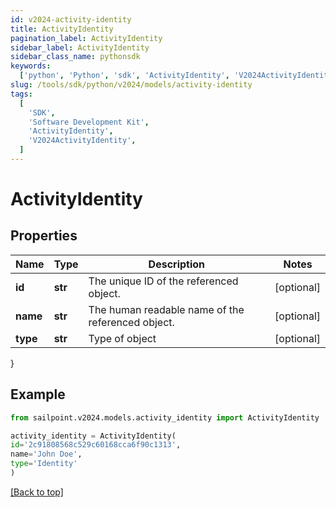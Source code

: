 ```yaml
---
id: v2024-activity-identity
title: ActivityIdentity
pagination_label: ActivityIdentity
sidebar_label: ActivityIdentity
sidebar_class_name: pythonsdk
keywords:
  ['python', 'Python', 'sdk', 'ActivityIdentity', 'V2024ActivityIdentity']
slug: /tools/sdk/python/v2024/models/activity-identity
tags:
  [
    'SDK',
    'Software Development Kit',
    'ActivityIdentity',
    'V2024ActivityIdentity',
  ]
---
```


# ActivityIdentity

## Properties

| Name | Type | Description | Notes |
| --- | --- | --- | --- |
| **id** | **str** | The unique ID of the referenced object. | [optional] |
| **name** | **str** | The human readable name of the referenced object. | [optional] |
| **type** | **str** | Type of object | [optional] |

}

## Example

```python
from sailpoint.v2024.models.activity_identity import ActivityIdentity

activity_identity = ActivityIdentity(
id='2c91808568c529c60168cca6f90c1313',
name='John Doe',
type='Identity'
)

```

[[Back to top]](#)

